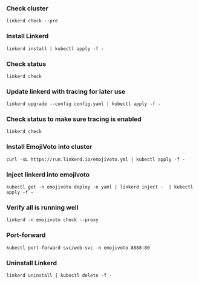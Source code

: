 ### Check cluster

    linkerd check --pre

### Install Linkerd

    linkerd install | kubectl apply -f -

### Check status

    linkerd check

### Update linkerd with tracing for later use

    linkerd upgrade --config config.yaml | kubectl apply -f -

### Check status to make sure tracing is enabled

    linkerd check

### Install EmojiVoto into cluster

    curl -sL https://run.linkerd.io/emojivoto.yml | kubectl apply -f -

### Inject linkerd into emojivoto

    kubectl get -n emojivoto deploy -o yaml | linkerd inject -  | kubectl apply -f -

### Verify all is running well

    linkerd -n emojivoto check --proxy

### Port-forward

    kubectl port-forward svc/web-svc -n emojivoto 8888:80

### Uninstall Linkerd

    linkerd uninstall | kubectl delete -f -
